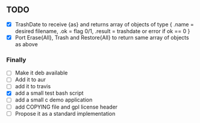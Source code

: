 ## TODO

- [x] TrashDate to receive {as} and returns array of objects of type { .name = desired filename, .ok = flag 0/1, .result = trashdate or error if ok == 0 }
- [x] Port Erase{All}, Trash and Restore{All} to return same array of objects as above

### Finally

- [ ] Make it deb available
- [ ] Add it to aur
- [ ] add it to travis
- [x] add a small test bash script
- [ ] add a small c demo application
- [ ] add COPYING file and gpl license header
- [ ] Propose it as a standard implementation
